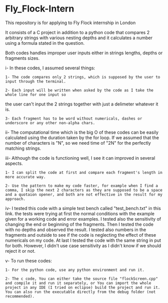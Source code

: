 # Fly_Flock-Intern

This repository is for applying to Fly Flock internship in London

It consists of a C project in addition to a python code that compares 2 arbitrary strings with various nesting depths and it calculates a number using a formula stated in the question.

Both codes handles improper user inputs either in strings lengths, depths or fragments sizes.

i- In these codes, I assumed several things:

	1- The code compares only 2 strings, which is supposed by the user to input through the terminal.

	2- Each input will be written when asked by the code as I take the whole line for one input so 
the user can't input the 2 strings together with just a delimeter whatever it is.

	3- Each fragment has to be word without numericals, dashes or underscore or any other non-alpha chars.

ii- The computational time which is the big O of these codes can be easily calculated using the duration taken by the for loop. If we assumed that the number of characters is "N", so we need time of "2N" for the perfectly matching strings.

iii- Although the code is functioning well, I see it can improved in several aspects.

	1- I can split the code at first and compare each fragment's length in more accurate way.

	2- Use the pattern to make my code faster, for example when I find a comma, I skip the next 2 characters as they are supposed to be a space and a quotaion opener, and both are not effective in the result for my approach.


iv- I tested this code with a simple test bench called "test_bench.txt" in this link. the tests were trying at first the normal conditions with the example given for a working code and error examples. I tested also the sensitivity of changing the end or beginning of the fragments. Then I tested the code with no depths and observed the result. I tested also numbers in the fragments and outside to see if the code is neglecting the effect of these numericals on my code. At last I tested the code with the same string in put for both. However, I didn't use case sensitivity as I didn't know if we should reject it or not.

v- To run these codes:

	1- For the python code, use any python environment and run it.	

	2- The c code, You can either take the source file "flockScreen.cpp" and compile it and run it separately, or You can import the whole project in any IDE (I tried on eclipse) build the project and run it. You can also run the executable directly from the debug folder (not recommended).
